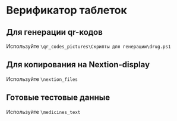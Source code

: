# Верификатор таблеток
## Для генерации qr-кодов
Используйте ```\qr_codes_pictures\Скрипты для генерации\drug.ps1```
## Для копирования на Nextion-display
Используйте ```\nextion_files```
## Готовые тестовые данные
Используйте ```\medicines_text```
